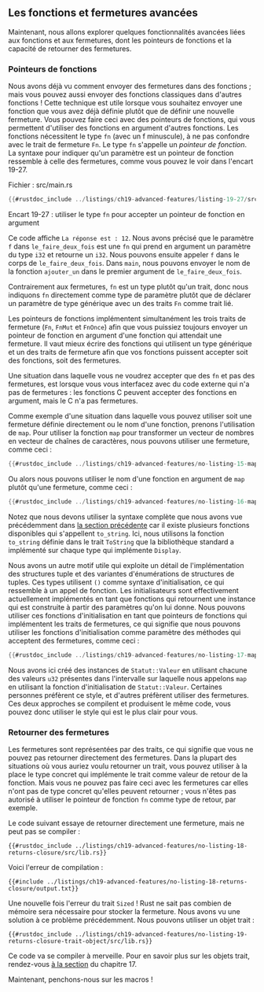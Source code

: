 <!--
## Advanced Functions and Closures
-->

## Les fonctions et fermetures avancées

<!--
Next, we’ll explore some advanced features related to functions and
closures, which include function pointers and returning closures.
-->

Maintenant, nous allons explorer quelques fonctionnalités avancées liées aux
fonctions et aux fermetures, dont les pointeurs de fonctions et la capacité de retourner des
fermetures.

<!--
### Function Pointers
-->

### Pointeurs de fonctions

<!--
We’ve talked about how to pass closures to functions; you can also pass regular
functions to functions! This technique is useful when you want to pass a
function you’ve already defined rather than defining a new closure. Doing this
with function pointers will allow you to use functions as arguments to other
functions. Functions coerce to the type `fn` (with a lowercase f), not to be
confused with the `Fn` closure trait. The `fn` type is called a *function
pointer*. The syntax for specifying that a parameter is a function pointer is
similar to that of closures, as shown in Listing 19-27.
-->

Nous avons déjà vu comment envoyer des fermetures dans des fonctions ; mais vous
pouvez aussi envoyer des fonctions classiques dans d'autres fonctions ! Cette
technique est utile lorsque vous souhaitez envoyer une fonction que vous avez
déjà définie plutôt que de définir une nouvelle fermeture. Vous pouvez faire
ceci avec des pointeurs de fonctions, qui vous permettent d'utiliser des
fonctions en argument d'autres fonctions. Les fonctions nécessitent le type `fn`
(avec un f minuscule), à ne pas confondre avec le trait de fermeture `Fn`. Le
type `fn` s'appelle un *pointeur de fonction*. La syntaxe pour indiquer qu'un
paramètre est un pointeur de fonction ressemble à celle des fermetures, comme
vous pouvez le voir dans l'encart 19-27.

<!--
<span class="filename">Filename: src/main.rs</span>
-->

<span class="filename">Fichier : src/main.rs</span>

<!--
```rust
{{#rustdoc_include ../listings-sources/ch19-advanced-features/listing-19-27/src/main.rs}}
```
-->

```rust
{{#rustdoc_include ../listings/ch19-advanced-features/listing-19-27/src/main.rs}}
```

<!--
<span class="caption">Listing 19-27: Using the `fn` type to accept a function
pointer as an argument</span>
-->

<span class="caption">Encart 19-27 : utiliser le type `fn` pour accepter un
pointeur de fonction en argument</span>

<!--
This code prints `The answer is: 12`. We specify that the parameter `f` in
`do_twice` is an `fn` that takes one parameter of type `i32` and returns an
`i32`. We can then call `f` in the body of `do_twice`. In `main`, we can pass
the function name `add_one` as the first argument to `do_twice`.
-->

Ce code affiche `La réponse est : 12`. Nous avons précisé que le paramètre `f`
dans `le_faire_deux_fois` est une `fn` qui prend en argument un paramètre du
type `i32` et retourne un `i32`. Nous pouvons ensuite appeler `f` dans le corps
de `le_faire_deux_fois`. Dans `main`, nous pouvons envoyer le nom de la fonction
`ajouter_un` dans le premier argument de `le_faire_deux_fois`.

<!--
Unlike closures, `fn` is a type rather than a trait, so we specify `fn` as the
parameter type directly rather than declaring a generic type parameter with one
of the `Fn` traits as a trait bound.
-->

Contrairement aux fermetures, `fn` est un type plutôt qu'un trait, donc nous
indiquons `fn` directement comme type de paramètre plutôt que de déclarer un
paramètre de type générique avec un des traits `Fn` comme trait lié.

<!--
Function pointers implement all three of the closure traits (`Fn`, `FnMut`, and
`FnOnce`), so you can always pass a function pointer as an argument for a
function that expects a closure. It’s best to write functions using a generic
type and one of the closure traits so your functions can accept either
functions or closures.
-->

Les pointeurs de fonctions implémentent simultanément les trois traits de fermeture
(`Fn`, `FnMut` et `FnOnce`) afin que vous puissiez toujours envoyer un
pointeur de fonction en argument d'une fonction qui attendait une fermeture. Il
vaut mieux écrire des fonctions qui utilisent un type générique et un des traits
de fermeture afin que vos fonctions puissent accepter soit des fonctions, soit
des fermetures.

<!--
An example of where you would want to only accept `fn` and not closures is when
interfacing with external code that doesn’t have closures: C functions can
accept functions as arguments, but C doesn’t have closures.
-->

Une situation dans laquelle vous ne voudrez accepter que des `fn` et pas
des fermetures, est lorsque vous vous interfacez avec du code externe qui n'a
pas de fermetures : les fonctions C peuvent accepter des fonctions en argument,
mais le C n'a pas fermetures.

<!--
As an example of where you could use either a closure defined inline or a named
function, let’s look at a use of `map`. To use the `map` function to turn a
vector of numbers into a vector of strings, we could use a closure, like this:
-->

Comme exemple d'une situation dans laquelle vous pouvez utiliser soit une fermeture définie 
directement ou le nom d'une fonction, prenons l'utilisation de `map`. Pour
utiliser la fonction `map` pour transformer un vecteur de nombres en vecteur de
chaînes de caractères, nous pouvons utiliser une fermeture, comme ceci :

<!--
```rust
{{#rustdoc_include ../listings-sources/ch19-advanced-features/no-listing-15-map-closure/src/main.rs:here}}
```
-->

```rust
{{#rustdoc_include ../listings/ch19-advanced-features/no-listing-15-map-closure/src/main.rs:here}}
```

<!--
Or we could name a function as the argument to `map` instead of the closure,
like this:
-->

Ou alors nous pouvons utiliser le nom d'une fonction en argument de `map` plutôt
qu'une fermeture, comme ceci :

<!--
```rust
{{#rustdoc_include ../listings-sources/ch19-advanced-features/no-listing-16-map-function/src/main.rs:here}}
```
-->

```rust
{{#rustdoc_include ../listings/ch19-advanced-features/no-listing-16-map-function/src/main.rs:here}}
```

<!--
Note that we must use the fully qualified syntax that we talked about earlier
in the [“Advanced Traits”][advanced-traits]<!-- ignore -- > section because
there are multiple functions available named `to_string`. Here, we’re using the
`to_string` function defined in the `ToString` trait, which the standard
library has implemented for any type that implements `Display`.
-->

Notez que nous devons utiliser la syntaxe complète que nous avons vue
précédemment dans [la section précédente][advanced-traits]<!-- ignore --> car il
existe plusieurs fonctions disponibles qui s'appellent `to_string`. Ici, nous
utilisons la fonction `to_string` définie dans le trait `ToString` que la
bibliothèque standard a implémenté sur chaque type qui implémente `Display`.

<!--
We have another useful pattern that exploits an implementation detail of tuple
structs and tuple-struct enum variants. These types use `()` as initializer
syntax, which looks like a function call. The initializers are actually
implemented as functions returning an instance that’s constructed from their
arguments. We can use these initializer functions as function pointers that
implement the closure traits, which means we can specify the initializer
functions as arguments for methods that take closures, like so:
-->

Nous avons un autre motif utile qui exploite un détail de l'implémentation des
structures tuple et des variantes d'énumérations de structures de tuples. Ces
types utilisent `()` comme syntaxe d'initialisation, ce qui ressemble à un appel de
fonction. Les initialisateurs sont effectivement actuellement implémentés en tant que 
fonctions qui retournent une instance qui est construite à partir des paramètres qu'on lui donne. 
Nous pouvons utiliser ces fonctions d'initialisation en tant que 
pointeurs de fonctions qui implémentent les traits de fermetures, ce qui
signifie que nous pouvons utiliser les fonctions d'initialisation comme paramètre 
des méthodes qui acceptent des fermetures, comme ceci :

<!--
```rust
{{#rustdoc_include ../listings-sources/ch19-advanced-features/no-listing-17-map-initializer/src/main.rs:here}}
```
-->

```rust
{{#rustdoc_include ../listings/ch19-advanced-features/no-listing-17-map-initializer/src/main.rs:here}}
```

<!--
Here we create `Status::Value` instances using each `u32` value in the range
that `map` is called on by using the initializer function of `Status::Value`.
Some people prefer this style, and some people prefer to use closures. They
compile to the same code, so use whichever style is clearer to you.
-->

Nous avons ici créé des instances de `Statut::Valeur` en utilisant chacune des
valeurs `u32` présentes dans l'intervalle sur laquelle nous appelons `map` en
utilisant la fonction d'initialisation de `Statut::Valeur`. Certaines personnes
préfèrent ce style, et d'autres préfèrent utiliser des fermetures. Ces deux approches
se compilent et produisent le même code, vous pouvez donc utiliser le style qui
est le plus clair pour vous.

<!--
### Returning Closures
-->

### Retourner des fermetures

<!--
Closures are represented by traits, which means you can’t return closures
directly. In most cases where you might want to return a trait, you can instead
use the concrete type that implements the trait as the return value of the
function. But you can’t do that with closures because they don’t have a
concrete type that is returnable; you’re not allowed to use the function
pointer `fn` as a return type, for example.
-->

Les fermetures sont représentées par des traits, ce qui signifie que vous ne
pouvez pas retourner directement des fermetures. Dans la plupart des situations 
où vous auriez voulu retourner un trait, vous pouvez utiliser à la place le type concret qui
implémente le trait comme valeur de retour de la fonction. Mais vous ne pouvez
pas faire ceci avec les fermetures car elles n'ont pas de type concret qu'elles
peuvent retourner ; vous n'êtes pas autorisé à utiliser le pointeur de fonction
`fn` comme type de retour, par exemple.

<!--
The following code tries to return a closure directly, but it won’t compile:
-->

Le code suivant essaye de retourner directement une fermeture, mais ne peut pas
se compiler :

<!--
```rust,ignore,does_not_compile
{{#rustdoc_include ../listings-sources/ch19-advanced-features/no-listing-18-returns-closure/src/lib.rs}}
```
-->

```rust,ignore,does_not_compile
{{#rustdoc_include ../listings/ch19-advanced-features/no-listing-18-returns-closure/src/lib.rs}}
```

<!--
The compiler error is as follows:
-->

Voici l'erreur de compilation :

<!--
```console
{{#include ../listings-sources/ch19-advanced-features/no-listing-18-returns-closure/output.txt}}
```
-->

```console
{{#include ../listings/ch19-advanced-features/no-listing-18-returns-closure/output.txt}}
```

<!--
The error references the `Sized` trait again! Rust doesn’t know how much space
it will need to store the closure. We saw a solution to this problem earlier.
We can use a trait object:
-->

Une nouvelle fois l'erreur du trait `Sized` ! Rust ne sait pas combien de mémoire sera
nécessaire pour stocker la fermeture. Nous avons vu une solution à ce problème
précédemment. Nous pouvons utiliser un objet trait :

<!--
```rust,noplayground
{{#rustdoc_include ../listings-sources/ch19-advanced-features/no-listing-19-returns-closure-trait-object/src/lib.rs}}
```
-->

```rust,noplayground
{{#rustdoc_include ../listings/ch19-advanced-features/no-listing-19-returns-closure-trait-object/src/lib.rs}}
```

<!--
This code will compile just fine. For more about trait objects, refer to the
section [“Using Trait Objects That Allow for Values of Different
Types”][using-trait-objects-that-allow-for-values-of-different-types]<!--
ignore -- > in Chapter 17.
-->

Ce code va se compiler à merveille. Pour en savoir plus sur les objets trait,
rendez-vous
[à la section][using-trait-objects-that-allow-for-values-of-different-types]<!--
ignore --> du chapitre 17.

<!--
Next, let’s look at macros!
-->

Maintenant, penchons-nous sur les macros !

<!--
[advanced-traits]:
ch19-03-advanced-traits.html#advanced-traits
[using-trait-objects-that-allow-for-values-of-different-types]:
ch17-02-trait-objects.html#using-trait-objects-that-allow-for-values-of-different-types
-->

[advanced-traits]: ch19-03-advanced-traits.html
[using-trait-objects-that-allow-for-values-of-different-types]:
ch17-02-trait-objects.html
